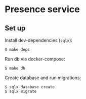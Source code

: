 # Presence service

## Set up

Install dev-dependencies (`sqlx`):
```shell
$ make deps
```

Run db via docker-compose:
```shell
$ make db
```

Create database and run migrations:

```shell
$ sqlx database create
$ sqlx migrate
```
